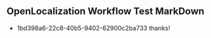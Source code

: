 ## OpenLocalization Workflow Test MarkDown
* 1bd398a6-22c8-40b5-9402-62900c2ba733 thanks!

<!--HONumber=Aug16_HO1-->



